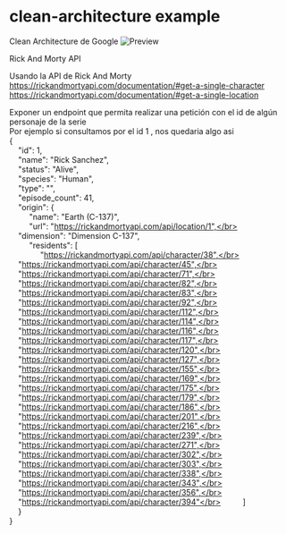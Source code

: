 # clean-architecture example


Clean Architecture de Google
![Preview](https://miro.medium.com/max/1400/1*BxfevBnKvv9EIY3YposofA.png)

Rick And Morty API</br>

Usando la API de Rick And Morty</br>
https://rickandmortyapi.com/documentation/#get-a-single-character</br>
https://rickandmortyapi.com/documentation/#get-a-single-location</br>

Exponer un endpoint que permita realizar una petición con el id de algún personaje de la serie</br>
Por ejemplo si consultamos por el id 1 , nos quedaria algo asi</br>
{</br>
 &nbsp;&nbsp;&nbsp;&nbsp;"id": 1,</br>
 &nbsp;&nbsp;&nbsp;&nbsp;"name": "Rick Sanchez",</br>
 &nbsp;&nbsp;&nbsp;&nbsp;"status": "Alive",</br>
 &nbsp;&nbsp;&nbsp;&nbsp;"species": "Human",</br>
 &nbsp;&nbsp;&nbsp;&nbsp;"type": "",</br>
 &nbsp;&nbsp;&nbsp;&nbsp;"episode_count": 41,</br>
 &nbsp;&nbsp;&nbsp;&nbsp;"origin": {</br>
 &nbsp;&nbsp;&nbsp;&nbsp; &nbsp;&nbsp;&nbsp;&nbsp;"name": "Earth (C-137)",</br>
 &nbsp;&nbsp;&nbsp;&nbsp; &nbsp;&nbsp;&nbsp;&nbsp;"url": "https://rickandmortyapi.com/api/location/1",</br>
 &nbsp;&nbsp;&nbsp;&nbsp; &nbsp;&nbsp;&nbsp;&nbsp;"dimension": "Dimension C-137",</br>
 &nbsp;&nbsp;&nbsp;&nbsp; &nbsp;&nbsp;&nbsp;&nbsp;"residents": [</br>
 &nbsp;&nbsp;&nbsp;&nbsp; &nbsp;&nbsp;&nbsp;&nbsp; &nbsp;&nbsp;&nbsp;&nbsp;"https://rickandmortyapi.com/api/character/38",</br>
 &nbsp;&nbsp;&nbsp;&nbsp; &nbsp;&nbsp;&nbsp;&nbsp; &nbsp;&nbsp;&nbsp;&nbsp;"https://rickandmortyapi.com/api/character/45",</br>
 &nbsp;&nbsp;&nbsp;&nbsp; &nbsp;&nbsp;&nbsp;&nbsp; &nbsp;&nbsp;&nbsp;&nbsp;"https://rickandmortyapi.com/api/character/71",</br>
 &nbsp;&nbsp;&nbsp;&nbsp; &nbsp;&nbsp;&nbsp;&nbsp; &nbsp;&nbsp;&nbsp;&nbsp;"https://rickandmortyapi.com/api/character/82",</br>
 &nbsp;&nbsp;&nbsp;&nbsp; &nbsp;&nbsp;&nbsp;&nbsp; &nbsp;&nbsp;&nbsp;&nbsp;"https://rickandmortyapi.com/api/character/83",</br>
 &nbsp;&nbsp;&nbsp;&nbsp; &nbsp;&nbsp;&nbsp;&nbsp; &nbsp;&nbsp;&nbsp;&nbsp;"https://rickandmortyapi.com/api/character/92",</br>
 &nbsp;&nbsp;&nbsp;&nbsp; &nbsp;&nbsp;&nbsp;&nbsp; &nbsp;&nbsp;&nbsp;&nbsp;"https://rickandmortyapi.com/api/character/112",</br>
 &nbsp;&nbsp;&nbsp;&nbsp; &nbsp;&nbsp;&nbsp;&nbsp; &nbsp;&nbsp;&nbsp;&nbsp;"https://rickandmortyapi.com/api/character/114",</br>
 &nbsp;&nbsp;&nbsp;&nbsp; &nbsp;&nbsp;&nbsp;&nbsp; &nbsp;&nbsp;&nbsp;&nbsp;"https://rickandmortyapi.com/api/character/116",</br>
 &nbsp;&nbsp;&nbsp;&nbsp; &nbsp;&nbsp;&nbsp;&nbsp; &nbsp;&nbsp;&nbsp;&nbsp;"https://rickandmortyapi.com/api/character/117",</br>
 &nbsp;&nbsp;&nbsp;&nbsp; &nbsp;&nbsp;&nbsp;&nbsp; &nbsp;&nbsp;&nbsp;&nbsp;"https://rickandmortyapi.com/api/character/120",</br>
 &nbsp;&nbsp;&nbsp;&nbsp; &nbsp;&nbsp;&nbsp;&nbsp; &nbsp;&nbsp;&nbsp;&nbsp;"https://rickandmortyapi.com/api/character/127",</br>
 &nbsp;&nbsp;&nbsp;&nbsp; &nbsp;&nbsp;&nbsp;&nbsp; &nbsp;&nbsp;&nbsp;&nbsp;"https://rickandmortyapi.com/api/character/155",</br>
 &nbsp;&nbsp;&nbsp;&nbsp; &nbsp;&nbsp;&nbsp;&nbsp; &nbsp;&nbsp;&nbsp;&nbsp;"https://rickandmortyapi.com/api/character/169",</br>
 &nbsp;&nbsp;&nbsp;&nbsp; &nbsp;&nbsp;&nbsp;&nbsp; &nbsp;&nbsp;&nbsp;&nbsp;"https://rickandmortyapi.com/api/character/175",</br>
 &nbsp;&nbsp;&nbsp;&nbsp; &nbsp;&nbsp;&nbsp;&nbsp; &nbsp;&nbsp;&nbsp;&nbsp;"https://rickandmortyapi.com/api/character/179",</br>
 &nbsp;&nbsp;&nbsp;&nbsp; &nbsp;&nbsp;&nbsp;&nbsp; &nbsp;&nbsp;&nbsp;&nbsp;"https://rickandmortyapi.com/api/character/186",</br>
 &nbsp;&nbsp;&nbsp;&nbsp; &nbsp;&nbsp;&nbsp;&nbsp; &nbsp;&nbsp;&nbsp;&nbsp;"https://rickandmortyapi.com/api/character/201",</br>
 &nbsp;&nbsp;&nbsp;&nbsp; &nbsp;&nbsp;&nbsp;&nbsp; &nbsp;&nbsp;&nbsp;&nbsp;"https://rickandmortyapi.com/api/character/216",</br>
 &nbsp;&nbsp;&nbsp;&nbsp; &nbsp;&nbsp;&nbsp;&nbsp; &nbsp;&nbsp;&nbsp;&nbsp;"https://rickandmortyapi.com/api/character/239",</br>
 &nbsp;&nbsp;&nbsp;&nbsp; &nbsp;&nbsp;&nbsp;&nbsp; &nbsp;&nbsp;&nbsp;&nbsp;"https://rickandmortyapi.com/api/character/271",</br>
 &nbsp;&nbsp;&nbsp;&nbsp; &nbsp;&nbsp;&nbsp;&nbsp; &nbsp;&nbsp;&nbsp;&nbsp;"https://rickandmortyapi.com/api/character/302",</br>
 &nbsp;&nbsp;&nbsp;&nbsp; &nbsp;&nbsp;&nbsp;&nbsp; &nbsp;&nbsp;&nbsp;&nbsp;"https://rickandmortyapi.com/api/character/303",</br>
 &nbsp;&nbsp;&nbsp;&nbsp; &nbsp;&nbsp;&nbsp;&nbsp; &nbsp;&nbsp;&nbsp;&nbsp;"https://rickandmortyapi.com/api/character/338",</br>
 &nbsp;&nbsp;&nbsp;&nbsp; &nbsp;&nbsp;&nbsp;&nbsp; &nbsp;&nbsp;&nbsp;&nbsp;"https://rickandmortyapi.com/api/character/343",</br>
 &nbsp;&nbsp;&nbsp;&nbsp; &nbsp;&nbsp;&nbsp;&nbsp; &nbsp;&nbsp;&nbsp;&nbsp;"https://rickandmortyapi.com/api/character/356",</br>
 &nbsp;&nbsp;&nbsp;&nbsp; &nbsp;&nbsp;&nbsp;&nbsp; &nbsp;&nbsp;&nbsp;&nbsp;"https://rickandmortyapi.com/api/character/394"</br>
 &nbsp;&nbsp;&nbsp;&nbsp; &nbsp;&nbsp;&nbsp;&nbsp;]</br>
 &nbsp;&nbsp;&nbsp;&nbsp;}</br>
}</br>

